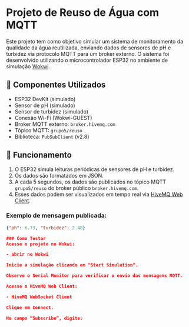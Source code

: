 # Projeto de Reuso de Água com MQTT

Este projeto tem como objetivo simular um sistema de monitoramento da qualidade da água reutilizada, enviando dados de sensores de pH e turbidez via protocolo MQTT para um broker externo. O sistema foi desenvolvido utilizando o microcontrolador ESP32 no ambiente de simulação [Wokwi](https://wokwi.com/).

## 🔧 Componentes Utilizados

- ESP32 DevKit (simulado)
- Sensor de pH (simulado)
- Sensor de turbidez (simulado)
- Conexão Wi-Fi (Wokwi-GUEST)
- Broker MQTT externo: `broker.hivemq.com`
- Tópico MQTT: `grupo5/reuso`
- Biblioteca: `PubSubClient` (v2.8)

## 🚀 Funcionamento

1. O ESP32 simula leituras periódicas de sensores de pH e turbidez.
2. Os dados são formatados em JSON.
3. A cada 5 segundos, os dados são publicados no tópico MQTT `grupo5/reuso` do broker público `broker.hivemq.com`.
4. Esses dados podem ser visualizados em tempo real via [HiveMQ Web Client](http://www.hivemq.com/demos/websocket-client/).

### Exemplo de mensagem publicada:
```json
{"ph": 6.73, "turbidez": 2.48}

### Como Testar
Acesse o projeto no Wokwi:

- abrir no Wokwi

Inicie a simulação clicando em "Start Simulation".

Observe o Serial Monitor para verificar o envio das mensagens MQTT.

Acesse o HiveMQ Web Client:

- HiveMQ WebSocket Client

Clique em Connect.

No campo “Subscribe”, digite:
